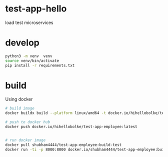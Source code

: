 # test-app-hello
load test microservices


# develop

```bash
python3 -m venv  venv
source venv/bin/activate
pip install -r requirements.txt

```

# build

Using docker

```bash
# build image
docker buildx build --platform linux/amd64 -t docker.io/hihellobolke/test-app-employee:latest .

# push to docker hub
docker push docker.io/hihellobolke/test-app-employee:latest


# run docker image
docker pull shubham4444/test-app-employee:build-test
docker run -ti -p 8000:8000 docker.io/shubham4444/test-app-employee:build-test
```
